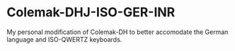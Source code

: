# Colemak-DHJ-ISO-GER-INR
My personal modification of Colemak-DH to better accomodate the German language and ISO-QWERTZ keyboards.
